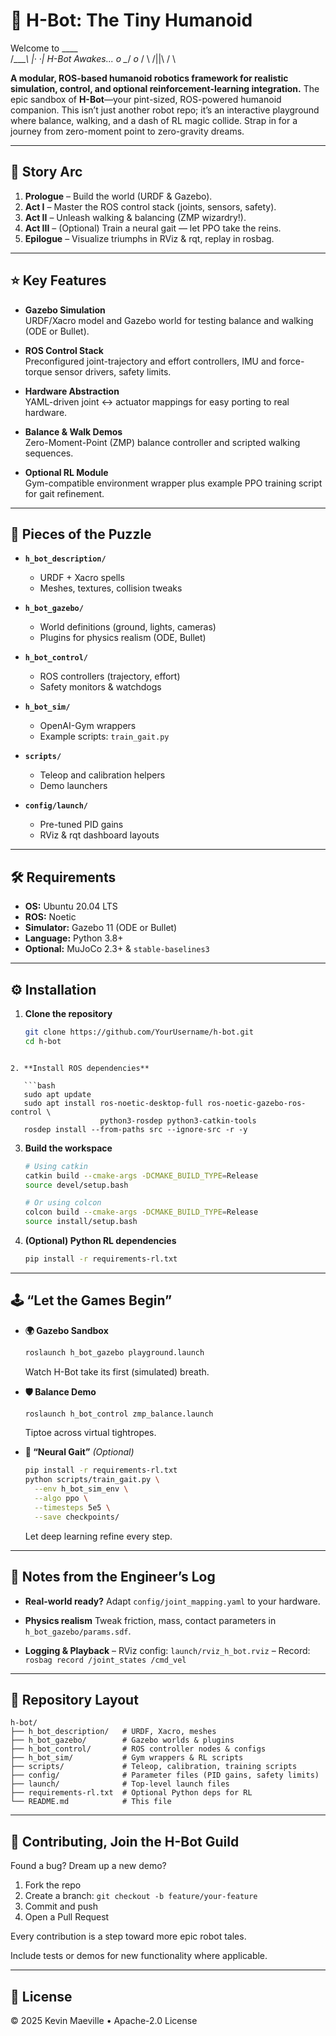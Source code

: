 # 🦾 H-Bot: The Tiny Humanoid

Welcome to      ____  
     /____\ 
     |·  ·|   H-Bot Awakes...
_o_   \__/   _o_
/   \  /||\  /   \


**A modular, ROS-based humanoid robotics framework for realistic simulation, control, and optional reinforcement-learning integration.**
The epic sandbox of **H-Bot**—your pint-sized, ROS-powered humanoid companion. This isn’t just another robot repo; it’s an interactive playground where balance, walking, and a dash of RL magic collide. Strap in for a journey from zero-moment point to zero-gravity dreams.

---

## 📖 Story Arc

1. **Prologue** – Build the world (URDF & Gazebo).  
2. **Act I** – Master the ROS control stack (joints, sensors, safety).  
3. **Act II** – Unleash walking & balancing (ZMP wizardry!).  
4. **Act III** – (Optional) Train a neural gait — let PPO take the reins.  
5. **Epilogue** – Visualize triumphs in RViz & rqt, replay in rosbag.

---

## ⭐️ Key Features

- **Gazebo Simulation**  
  URDF/Xacro model and Gazebo world for testing balance and walking (ODE or Bullet).

- **ROS Control Stack**  
  Preconfigured joint-trajectory and effort controllers, IMU and force-torque sensor drivers, safety limits.

- **Hardware Abstraction**  
  YAML-driven joint ↔ actuator mappings for easy porting to real hardware.

- **Balance & Walk Demos**  
  Zero-Moment-Point (ZMP) balance controller and scripted walking sequences.

- **Optional RL Module**  
  Gym-compatible environment wrapper plus example PPO training script for gait refinement.

---

## 🧩 Pieces of the Puzzle

- **`h_bot_description/`**  
  - URDF + Xacro spells  
  - Meshes, textures, collision tweaks  

- **`h_bot_gazebo/`**  
  - World definitions (ground, lights, cameras)  
  - Plugins for physics realism (ODE, Bullet)  

- **`h_bot_control/`**  
  - ROS controllers (trajectory, effort)  
  - Safety monitors & watchdogs  

- **`h_bot_sim/`**  
  - OpenAI-Gym wrappers  
  - Example scripts: `train_gait.py`  

- **`scripts/`**  
  - Teleop and calibration helpers  
  - Demo launchers  

- **`config/launch/`**  
  - Pre-tuned PID gains  
  - RViz & rqt dashboard layouts  

---

## 🛠️ Requirements

- **OS:** Ubuntu 20.04 LTS  
- **ROS:** Noetic  
- **Simulator:** Gazebo 11 (ODE or Bullet)  
- **Language:** Python 3.8+  
- **Optional:** MuJoCo 2.3+ & `stable-baselines3`

---

## ⚙️ Installation

1. **Clone the repository**  
   ```bash
   git clone https://github.com/YourUsername/h-bot.git
   cd h-bot
```

2. **Install ROS dependencies**

   ```bash
   sudo apt update
   sudo apt install ros-noetic-desktop-full ros-noetic-gazebo-ros-control \
                    python3-rosdep python3-catkin-tools
   rosdep install --from-paths src --ignore-src -r -y
   ```

3. **Build the workspace**

   ```bash
   # Using catkin
   catkin build --cmake-args -DCMAKE_BUILD_TYPE=Release
   source devel/setup.bash

   # Or using colcon
   colcon build --cmake-args -DCMAKE_BUILD_TYPE=Release
   source install/setup.bash
   ```

4. **(Optional) Python RL dependencies**

   ```bash
   pip install -r requirements-rl.txt
   ```
   
---

## 🕹 “Let the Games Begin”

* **🌍 Gazebo Sandbox**

  ```bash
  roslaunch h_bot_gazebo playground.launch
  ```

  Watch H-Bot take its first (simulated) breath.

* **🛡 Balance Demo**

  ```bash
  roslaunch h_bot_control zmp_balance.launch
  ```

  Tiptoe across virtual tightropes.

* **🤖 “Neural Gait”** *(Optional)*

  ```bash
  pip install -r requirements-rl.txt
  python scripts/train_gait.py \
    --env h_bot_sim_env \
    --algo ppo \
    --timesteps 5e5 \
    --save checkpoints/
  ```

  Let deep learning refine every step.

---

## 📝 Notes from the Engineer’s Log

* **Real-world ready?**
  Adapt `config/joint_mapping.yaml` to your hardware.

* **Physics realism**
  Tweak friction, mass, contact parameters in `h_bot_gazebo/params.sdf`.

* **Logging & Playback**
  – RViz config: `launch/rviz_h_bot.rviz`
  – Record: `rosbag record /joint_states /cmd_vel`

---

## 📂 Repository Layout

```
h-bot/
├── h_bot_description/   # URDF, Xacro, meshes
├── h_bot_gazebo/        # Gazebo worlds & plugins
├── h_bot_control/       # ROS controller nodes & configs
├── h_bot_sim/           # Gym wrappers & RL scripts
├── scripts/             # Teleop, calibration, training scripts
├── config/              # Parameter files (PID gains, safety limits)
├── launch/              # Top-level launch files
├── requirements-rl.txt  # Optional Python deps for RL
└── README.md            # This file
```

---

## 🤝 Contributing, Join the H-Bot Guild

Found a bug? Dream up a new demo?

1. Fork the repo
2. Create a branch: `git checkout -b feature/your-feature`
3. Commit and push
4. Open a Pull Request

Every contribution is a step toward more epic robot tales.

Include tests or demos for new functionality where applicable.

---

## 📄 License

© 2025 Kevin Maeville • Apache-2.0 License

